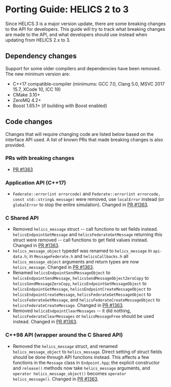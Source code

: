 # Porting Guide: HELICS 2 to 3

Since HELICS 3 is a major version update, there are some breaking changes to the API for developers.
This guide will try to track what breaking changes are made to the API, and what developers should use
instead when updating from HELICS 2.x to 3.

## Dependency changes

Support for some older compilers and dependencies have been removed. The new minimum version are:

- C++17 compatible-compiler (minimums: GCC 7.0, Clang 5.0, MSVC 2017 15.7, XCode 10, ICC 19)
- CMake 3.10+
- ZeroMQ 4.2+
- Boost 1.65.1+ (if building with Boost enabled)

## Code changes

Changes that will require changing code are listed below based on the interface API used.
A list of known PRs that made breaking changes is also provided.

### PRs with breaking changes

- [PR #1363][1]

### Application API (C++17)

- `Federate::error(int errorcode)` and `Federate::error(int errorcode, const std::string& message)` were removed, use `localError` instead (or `globalError` to stop the entire simulation). Changed in [PR #1363][1].

### C Shared API

- Removed `helics_message` struct -- call functions to set fields instead. `helicsEndpointGetMessage` and `helicsFederateGetMessage` returning this struct were removed -- call functions to get field values instead. Changed in [PR #1363][1].
- `helics_message_object` typedef was renamed to `helics_message` in `api-data.h`; in `MessageFederate.h` and `helicsCallbacks.h` all `helics_message_object` arguments and return types are now `helics_message`. Changed in [PR #1363][1].
- Renamed `helicsEndpointSendMessageObject` to `helicsEndpointSendMessage`, `helicsSendMessageObjectZeroCopy` to `helicsSendMessageZeroCopy`, `helicsEndpointGetMessageObject` to `helicsEndpointGetMessage`, `helicsEndpointCreateMessageObject` to `helicsEndpointCreateMessage`, `helicsFederateGetMessageObject` to `helicsFederateGetMessage`, and `helicsFederateCreateMessageObject` to `helicsFederateCreateMessage`. Changed in [PR
  #1363][1].
- Removed `helicsEndpointClearMessages` -- it did nothing, `helicsFederateClearMessages` or `helicsMessageFree` should be used instead. Changed in [PR #1363][1].

### C++98 API (wrapper around the C Shared API)

- Removed the `helics_message` struct, and renamed `helics_message_object` to `helics_message`. Direct setting of struct fields should be done through API functions instead. This affects a few functions in the `Message` class in `Endpoint.hpp`; the explicit constructor and `release()` methods now take `helics_message` arguments, and `operator helics_message_object()` becomes `operator helics_message()`. Changed in [PR #1363][1].

[1]: <https://github.com/GMLC-TDC/HELICS/pull/1363> "PR #1363"
